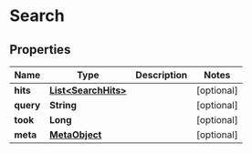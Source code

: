

# Search

## Properties

Name | Type | Description | Notes
------------ | ------------- | ------------- | -------------
**hits** | [**List&lt;SearchHits&gt;**](SearchHits.md) |  |  [optional]
**query** | **String** |  |  [optional]
**took** | **Long** |  |  [optional]
**meta** | [**MetaObject**](MetaObject.md) |  |  [optional]



